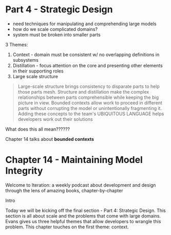 # Part 4 - Strategic Design

* need techniques for manipulating and comprehending large models
* how do we scale complicated domains?
* system must be broken into smaller parts

3 Themes:
1. Context - domain must be consistent w/ no overlapping definitions in subsystems
2. Distillation - focus attention on the core and presenting other elements in their supporting roles
3. Large scale structure

> Large-scale structure brings consistency to disparate parts to help those parts mesh. Structure and distillation make the complex relationships between parts comprehensible while keeping the big picture in view. Bounded contexts allow work to proceed in different parts without corrupting the model or unintentionally fragmenting it. Adding these concepts to the team's UBIQUITOUS LANGUAGE helps developers work out their solutions

What does this all mean??????

Chapter 14 talks about __bounded contexts__

# Chapter 14 - Maintaining Model Integrity

Welcome to Iteration: a weekly podcast about development and design through the lens of amazing books, chapter-by-chapter

Intro

Today we will be kicking off the final section - Part 4: Strategic Design. This section is all about scale and the problems that come with large domains. Evans gives us three helpful themes that allow developers to wrangle this problem. This chapter touches on the first theme: context. 


